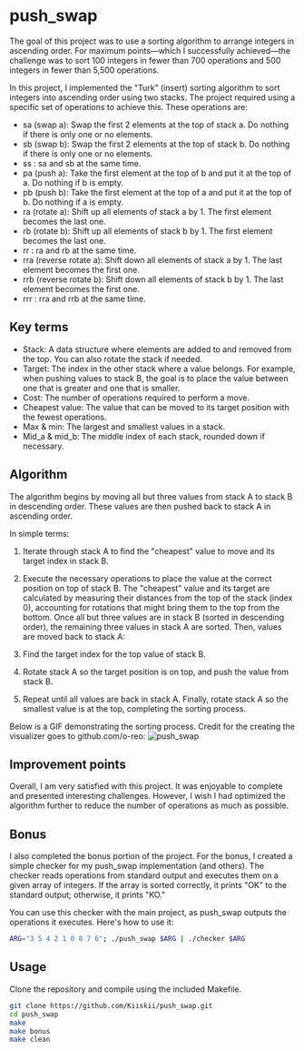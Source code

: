 # push_swap
The goal of this project was to use a sorting algorithm to arrange integers in ascending order. For maximum points—which I successfully achieved—the challenge was to sort 100 integers in fewer than 700 operations and 500 integers in fewer than 5,500 operations.

In this project, I implemented the "Turk" (insert) sorting algorithm to sort integers into ascending order using two stacks. The project required using a specific set of operations to achieve this. These operations are:
- sa (swap a): Swap the first 2 elements at the top of stack a. Do nothing if there is only one or no elements.
- sb (swap b): Swap the first 2 elements at the top of stack b. Do nothing if there is only one or no elements.
- ss : sa and sb at the same time.
- pa (push a): Take the first element at the top of b and put it at the top of a. Do nothing if b is empty.
- pb (push b): Take the first element at the top of a and put it at the top of b. Do nothing if a is empty.
- ra (rotate a): Shift up all elements of stack a by 1. The first element becomes the last one.
- rb (rotate b): Shift up all elements of stack b by 1. The first element becomes the last one.
- rr : ra and rb at the same time.
- rra (reverse rotate a): Shift down all elements of stack a by 1. The last element becomes the first one.
- rrb (reverse rotate b): Shift down all elements of stack b by 1. The last element becomes the first one.
- rrr : rra and rrb at the same time.

## Key terms

- Stack: A data structure where elements are added to and removed from the top. You can also rotate the stack if needed.
- Target: The index in the other stack where a value belongs. For example, when pushing values to stack B, the goal is to place the value between one that is greater and one that is smaller.
- Cost: The number of operations required to perform a move.
- Cheapest value: The value that can be moved to its target position with the fewest operations.
- Max & min: The largest and smallest values in a stack.
- Mid_a & mid_b: The middle index of each stack, rounded down if necessary.

## Algorithm

The algorithm begins by moving all but three values from stack A to stack B in descending order. These values are then pushed back to stack A in ascending order.

In simple terms:

1. Iterate through stack A to find the "cheapest" value to move and its target index in stack B.
2. Execute the necessary operations to place the value at the correct position on top of stack B. The "cheapest" value and its target are calculated by measuring their distances from the top of the stack (index 0), accounting for rotations that might bring them to the top from the bottom.
Once all but three values are in stack B (sorted in descending order), the remaining three values in stack A are sorted. Then, values are moved back to stack A:

1. Find the target index for the top value of stack B.
2. Rotate stack A so the target position is on top, and push the value from stack B.
3. Repeat until all values are back in stack A.
Finally, rotate stack A so the smallest value is at the top, completing the sorting process.

Below is a GIF demonstrating the sorting process. Credit for the creating the visualizer goes to
github.com/o-reo:
![push_swap](visualize_push_swap.gif)

## Improvement points

Overall, I am very satisfied with this project. It was enjoyable to complete and presented interesting challenges. However, I wish I had optimized the algorithm further to reduce the number of operations as much as possible.

## Bonus

I also completed the bonus portion of the project. For the bonus, I created a simple checker for my push_swap implementation (and others). The checker reads operations from standard output and executes them on a given array of integers. If the array is sorted correctly, it prints "OK" to the standard output; otherwise, it prints "KO."

You can use this checker with the main project, as push_swap outputs the operations it executes. Here's how to use it:
```bash
ARG="3 5 4 2 1 0 8 7 6"; ./push_swap $ARG | ./checker $ARG
```

## Usage

Clone the repository and compile using the included Makefile.

```bash
git clone https://github.com/Kiiskii/push_swap.git
cd push_swap
make
make bonus
make clean
```
